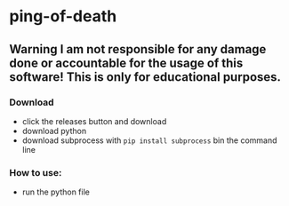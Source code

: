 # ping-of-death

## Warning I am not responsible for any damage done or accountable for the usage of this software! This is only for educational purposes.

### Download
 - click the releases button and download
 - download python
 - download subprocess with ``pip install subprocess`` bin the command line

### How to use: 
- run the python file
